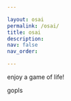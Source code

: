```yaml
---

layout: osai
permalink: /osai/
title: osai
description: 
nav: false
nav_order:

---
```


enjoy a game of life!

gopls